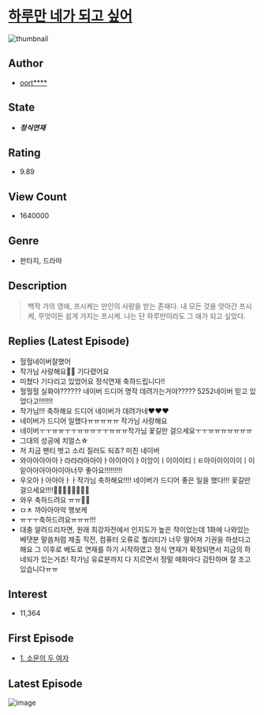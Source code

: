 # [하루만 네가 되고 싶어](https://comic.naver.com/bestChallenge/list?titleId=733414)
![thumbnail](https://image-comic.pstatic.net/user_contents_data/challenge_comic/2019/09/30/327758/thumbnail_202x1640acf7a76_2d75_4340_8925_339139f5e7d5_00001302.JPEG)

## Author
- [oort****](https://comic.naver.com/artistTitle?id=327758)

## State
- ***정식연재***

## Rating
- 9.89

## View Count
- 1640000

## Genre
- 판타지, 드라마

## Description
> 백작 가의 영애, 프시케는 만인의 사랑을 받는 존재다. 내 모든 것을 앗아간 프시케, 무엇이든 쉽게 가지는 프시케. 나는 단 하루만이라도 그 애가 되고 싶었다.

## Replies (Latest Episode)
- 헐헐네이버잘했어
- 작가님 사랑해요🥰😍 기다렸어요
- 미쳤다 기다리고 있었어요 정식연재 축하드립니다!!
- 헐헐헐 실화야?????? 네이버 드디어 명작 데려가는거야????? 5252네이버 믿고 있었다고!!!!!!!
- 작가님!!! 축하해요 드디어 네이버가 데려가네❤️❤️❤️
- 네이버가 드디어 일했다ㅠㅠㅠㅠㅠ 작가님 사랑해요
- 네이버ㅜㅜㅠㅠㅜㅜㅠㅠㅠㅜㅜㅠㅠㅠ작가님 꽃길만 걸으세요ㅜㅜㅠㅠㅠㅠㅠㅠㅠ
- 그대의 성공에 치얼스☆
- 저 지금 팬티 벗고 소리 질러도 되죠? 미친 네이버
- 와아아아아아ㅏ라라라아아아ㅏ아이아이ㅏ이앙이ㅣ이이이티ㅣㅌ아이이이이이ㅣ이잍아아아아아이아너무 좋아요!!!!!!!!!
- 우오아ㅏ아아아ㅏㅏ작가님 축하해요!!!! 네이버가 드디어 좋은 일을 했다!!! 꽃길만 걸으세요!!!!🌺🌺🌸💐💮🌻🌷🌼
- 와우 축하드려요 ㅠㅠ🥰🥰
- ㅁㅊ 까아아아악 행보케
- ㅠㅜㅜ축하드려요ㅠㅠㅠ!!!
- 대충 알려드리자면, 원래 최강자전에서 인지도가 높은 작이었는데 1화에 나와있는 베댓분 말씀처럼 제출 직전, 컴퓨터 오류로 퀄리티가 너무 떨어져 기권을 하셨다고 해요 그 이후로 베도로 연재를 하기 시작하였고 정식 연재가 확정되면서 지금의 하네되가 있는거죠! 작가님 유료분까지 다 지르면서 정말 매화마다 감탄하며 잘 조고 있습니다ㅠㅠ

## Interest
- 11,364

## First Episode
- [1. 소문의 두 여자](https://comic.naver.com/bestChallenge/detail?titleId=733414&no=1)

## Latest Episode
![image](https://image-comic.pstatic.net/user_contents_data/challenge_comic/2019/12/30/327758/upload_7076336311856423987.jpeg)
